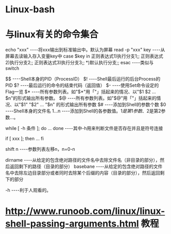 # Linux-bash

# 与linux有关的命令集合
echo "xxx"               ----将xxx输出到标准输出中。默认为屏幕
read -p "xxx" key        ----从屏幕去读输入存入变量key中
case $key in
正则表达式1)执行分支1;;
正则表达式2)执行分支2;;
正则表达式3)执行分支3;;
*)默认执行分支;;
esac 
                         ----类似与switch
                       
$$                       ----Shell本身的PID（ProcessID）
$!                       ----Shell最后运行的后台Process的PID
$?                       ----最后运行的命令的结束代码（返回值）
$-                       ----使用Set命令设定的Flag一览
$*                       ----所有参数列表。如"$*"用「"」括起来的情况、以"$1 $2 … $n"的形式输出所有参数。
$@                       ----所有参数列表。如"$@"用「"」括起来的情况、以"$1" "$2" … "$n" 的形式输出所有参数
$#                       ----添加到Shell的参数个数
$0                       ----Shell本身的文件名
$1...$n                  ----添加到Shell的各参数值。$1是第1参数、$2是第2参数…。

while [ -h 条件 ]; do ... done   ----其中-h用来判断文件是否存在并且是符号连接

if [ xxx ]; then ... fi 

shift n                   ----参数列表左移n，n=0-n

dirname                   ----从给定的包含绝对路径的文件名中去除文件名（非目录的部分），然后返回剩下的路径（目录的部分）
basebane                  ----从给定的包含绝对路径的文件名中去除左边目录部分或者同时去除某个后缀的内容（目录的部分），然后返回剩下的部分

-h                        ----利于人观看的。

# http://www.runoob.com/linux/linux-shell-passing-arguments.html 教程
